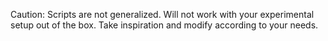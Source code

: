 Caution:
Scripts are not generalized.
Will not work with your experimental setup out of the box.
Take inspiration and modify according to your needs.
